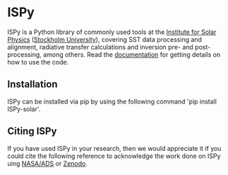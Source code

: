 # ISPy


ISPy is a Python library of commonly used tools at the [Institute for Solar
Physics](https://www.isf.astro.su.se/) ([Stockholm
University](https://www.su.se)), covering SST data processing and alignment, radiative
transfer calculations and inversion pre- and post-processing, among others. Read the [documentation](https://ISP-SST.github.io/ISPy/) for getting details on how to use the code.

## Installation
ISPy can be installed via pip by using the following command 'pip install ISPy-solar'.

## Citing ISPy
If you have used ISPy in your research, then we would appreciate it if you could cite the following reference to acknowledge the work done on ISPy uing [
NASA/ADS](https://ui.adsabs.harvard.edu/abs/2021zndo...5608441D/abstract) or [Zenodo](https://doi.org/10.5281/zenodo.5608440).


